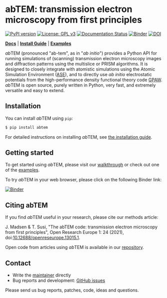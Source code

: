 # abTEM: transmission electron microscopy from first principles

[![PyPI version](https://badge.fury.io/py/abtem.svg)](https://badge.fury.io/py/abtem)
[![License: GPL v3](https://img.shields.io/badge/License-GPLv3-blue.svg)](https://www.gnu.org/licenses/gpl-3.0)
[![Documentation Status](https://readthedocs.org/projects/abtem/badge/?version=latest)](https://abtem.readthedocs.io/en/latest/?badge=latest)
[![Binder](https://mybinder.org/badge_logo.svg)](https://mybinder.org/v2/gh/jacobjma/abTEM/master?filepath=examples%2Findex.ipynb)
[![DOI](https://zenodo.org/badge/205110910.svg)](https://zenodo.org/badge/latestdoi/205110910)

[**Docs**](https://abtem.readthedocs.io/en/latest/index.html)
| [**Install Guide**](https://abtem.readthedocs.io/en/latest/install.html)
| [**Examples**](https://github.com/jacobjma/abTEM/tree/master/examples)

*ab*TEM (pronounced "ab-tem", as in "*ab initio*") provides a Python API for running simulations of (scanning)
transmission electron microscopy images and diffraction patterns using the multislice or PRISM algorithms. It is
designed to closely integrate with atomistic simulations using the Atomic Simulation
Environment ([ASE](https://wiki.fysik.dtu.dk/ase/)), and to directly use *ab initio* electrostatic potentials from the
high-performance density functional theory code [GPAW](https://wiki.fysik.dtu.dk/gpaw/). *ab*TEM is open source, purely
written in Python, very fast, and extremely versatile and easy to extend.

## Installation

You can install *ab*TEM using `pip`:

```sh
$ pip install abtem
```

For detailed instructions on installing *ab*TEM,
see [the installation guide](https://abtem.readthedocs.io/en/latest/install.html).

## Getting started

To get started using *ab*TEM, please visit
our [walkthrough](https://abtem.readthedocs.io/en/latest/walkthrough/introduction.html) or check out one of
the [examples](https://github.com/jacobjma/abTEM/tree/master/examples).

To try *ab*TEM in your web browser, please click on the following Binder link:

[![Binder](https://mybinder.org/badge_logo.svg)](https://mybinder.org/v2/gh/jacobjma/abTEM/master?filepath=examples%2Findex.ipynb)

## Citing abTEM

If you find *ab*TEM useful in your research, please cite our methods article:

J. Madsen & T. Susi, "The abTEM code: transmission electron microscopy from first principles", Open Research Europe 1:
24 (2021), doi:[10.12688/openreseurope.13015.1](https://doi.org/10.12688/openreseurope.13015.1).

Open code from articles using *ab*TEM is available in
our [repository](https://github.com/jacobjma/abTEM/tree/master/articles).

## Contact

* Write the [maintainer](https://github.com/jacobjma) directly
* Bug reports and development: [GitHub issues](https://github.com/jacobjma/abTEM/issues)

Please send us bug reports, patches, code, ideas and questions.
